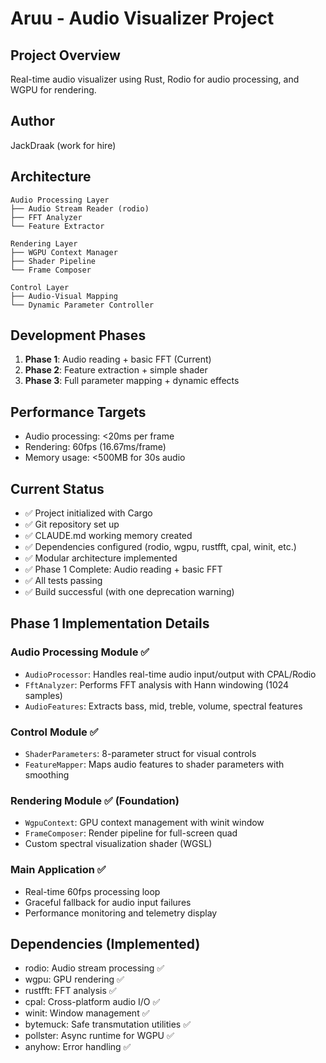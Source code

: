 # Aruu - Audio Visualizer Project

## Project Overview
Real-time audio visualizer using Rust, Rodio for audio processing, and WGPU for rendering.

## Author
JackDraak (work for hire)

## Architecture
```
Audio Processing Layer
├── Audio Stream Reader (rodio)
├── FFT Analyzer
└── Feature Extractor

Rendering Layer
├── WGPU Context Manager
├── Shader Pipeline
└── Frame Composer

Control Layer
├── Audio-Visual Mapping
└── Dynamic Parameter Controller
```

## Development Phases
1. **Phase 1**: Audio reading + basic FFT (Current)
2. **Phase 2**: Feature extraction + simple shader
3. **Phase 3**: Full parameter mapping + dynamic effects

## Performance Targets
- Audio processing: <20ms per frame
- Rendering: 60fps (16.67ms/frame)
- Memory usage: <500MB for 30s audio

## Current Status
- ✅ Project initialized with Cargo
- ✅ Git repository set up
- ✅ CLAUDE.md working memory created
- ✅ Dependencies configured (rodio, wgpu, rustfft, cpal, winit, etc.)
- ✅ Modular architecture implemented
- ✅ Phase 1 Complete: Audio reading + basic FFT
- ✅ All tests passing
- ✅ Build successful (with one deprecation warning)

## Phase 1 Implementation Details

### Audio Processing Module ✅
- `AudioProcessor`: Handles real-time audio input/output with CPAL/Rodio
- `FftAnalyzer`: Performs FFT analysis with Hann windowing (1024 samples)
- `AudioFeatures`: Extracts bass, mid, treble, volume, spectral features

### Control Module ✅
- `ShaderParameters`: 8-parameter struct for visual controls
- `FeatureMapper`: Maps audio features to shader parameters with smoothing

### Rendering Module ✅ (Foundation)
- `WgpuContext`: GPU context management with winit window
- `FrameComposer`: Render pipeline for full-screen quad
- Custom spectral visualization shader (WGSL)

### Main Application ✅
- Real-time 60fps processing loop
- Graceful fallback for audio input failures
- Performance monitoring and telemetry display

## Dependencies (Implemented)
- rodio: Audio stream processing ✅
- wgpu: GPU rendering ✅
- rustfft: FFT analysis ✅
- cpal: Cross-platform audio I/O ✅
- winit: Window management ✅
- bytemuck: Safe transmutation utilities ✅
- pollster: Async runtime for WGPU ✅
- anyhow: Error handling ✅